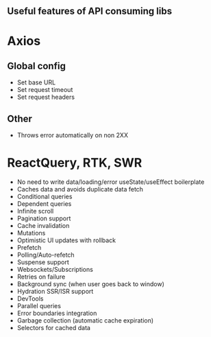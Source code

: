 ## Useful features of API consuming libs

# Axios
## Global config
- Set base URL
- Set request timeout
- Set request headers

## Other
- Throws error automatically on non 2XX


# ReactQuery, RTK, SWR
- No need to write data/loading/error useState/useEffect boilerplate
- Caches data and avoids duplicate data fetch
- Conditional queries
- Dependent queries
- Infinite scroll
- Pagination support
- Cache invalidation
- Mutations
- Optimistic UI updates with rollback
- Prefetch
- Polling/Auto-refetch
- Suspense support
- Websockets/Subscriptions
- Retries on failure
- Background sync (when user goes back to window)
- Hydration SSR/ISR support
- DevTools
- Parallel queries
- Error boundaries integration
- Garbage collection (automatic cache expiration)
- Selectors for cached data
